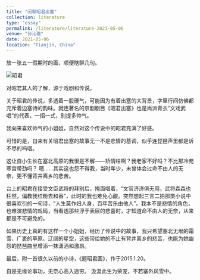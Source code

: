 ```yaml
---
title: "闲聊昭君出塞"
collection: literature
type: "essay"
permalink: /literature/literature-2021-05-06
venue: "孙沁璇"
date: 2021-05-06
location: "Tianjin, China"
---
```


放一张五一假期时的画，顺便瞎聊几句。

![昭君](https://sunqinxuan.github.io/images/literature-2021-05-06-img1.webp)

对昭君其人的了解，源于戏剧和传说。

关于昭君的传说，多透着一股硬气，可能因为有着出塞的大背景，字里行间仿佛都充斥着边塞诗的韵味。就连著名的京剧剧目《昭君出塞》也是尚派青衣“文戏武唱”的代表，一招一式，别提多帅气。

我向来喜欢帅气的小姐姐，自然对这个传说中的昭君充满了好感。

可惜的是，自来有关昭君出塞的故事无一不是悲情的基调，似乎连琵琶声里都是诉不尽的呜咽。

这让自小生长在塞北高原的我很是不解——矫情啥啊？我老家不好吗？不比那冷苑寒宫带劲吗？
嗯……其实这也怨不得我，当时年少，未曾体会过命不由人的无奈，更不懂背井离乡的悲苦。

台上的昭君在接受文臣武将的拜别后，掩面唱着，“文官济济俱无用，武将森森也枉然，偏教我红粉去和番”，此时的我也难免心酸。突然想起三言二拍那类小说中很喜欢引的一句诗，“人生莫作妇人身，百年苦乐由他人”。我本不是悲情的角色，也难演悲情的戏码，当看透那些浮于表层的悲喜时，才知道命不由人的无奈，从来都是不可避免的。

如果历史上真的有这样一个小姐姐，经历了传说中的故事，我只希望塞北无垠的霜雪、广袤的草原、辽阔的星空，这些带给她的不止有背井离乡的悲苦，也能为她幽怨的琵琶曲里增添一抹潇洒和激昂。

最后，附一首很久以前的小诗，《题昭君画》，作于2015.1.20。

自是无缘论事功，无奈心高入途穷。
汲汲此生为荣宠，不若塞外风雪中。
